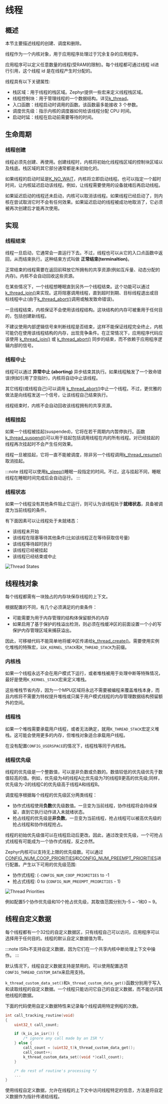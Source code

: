 # 线程
## 概述


本节主要描述线程的创建、调度和删除。

线程作为一个内核对象，用于应用程序处理过于冗余复杂的应用程序。

应用程序可以定义任意数量的线程(受RAM的限制)。每个线程都可通过线程 id进行引用，这个线程 id 是在线程产生时分配的。


线程具有以下关键属性:

- 栈区域：用于线程的栈区域。Zephyr提供一些宏来定义线程栈区域。
- 线程控制块：用于管理线程的一个数据结构。详见[k_thread](https://docs.zephyrproject.org/latest/kernel/services/threads/index.html#c.k_thread%20%22k_thread%22)。
- 入口函数：线程启动时调用的函数。该函数最多能接收 3 个参数。
- 调度优先级：指示内核的调度器如何给该线程分配 CPU 时间。
- 启动时延：线程在启动前需要等待的时间。

## 生命周期

### 线程创建



线程必须先创建、再使用。创建线程时，内核将初始化线程栈区域的控制块区域以及栈底。栈区域的其它部分通常都是未初始化的。


如果线程的启动时延是[K_NO_WAIT](https://docs.zephyrproject.org/latest/kernel/services/timing/clocks.html#c.K_NO_WAIT%20%22K_NO_WAIT%22)，内核将立即启动线程。也可以指定一个超时时间，让内核延迟启动该线程。例如，让线程需要使用的设备就绪后再启动线程。


如果延迟启动的线程还未启动，内核可以取消该线程。如果线程已经启动了，则内核在尝试取消它时不会有任何效果。如果延迟启动的线程被成功地取消了，它必须被再次创建后才能再次使用。

## 实现

### 线程结束


线程一旦启动，它通常会一直运行下去。不过，线程也可以从它的入口点函数中返回，从而结束执行。这种结束方式叫做 **正常结束(terminaltion)**。


正常结束的线程需要在返回前释放它所拥有的共享资源(例如互斥量、动态分配的内存)。内核不会自动回收这些资源。


在某些情况下，一个线程想睡眠直到另外一个线程结束。这个功能可以通过[k_thread_join()](https://docs.zephyrproject.org/latest/kernel/services/threads/index.html#c.k_thread_join%20%22k_thread_join%22)来实现。这将阻塞调用线程，直到超时到期、目标线程退出或目标线程中止(由于[k_thread_abort()](https://docs.zephyrproject.org/latest/kernel/services/threads/index.html#c.k_thread_abort%20%22k_thread_abort%22)调用或触发致命错误)。


一旦线程结束，内核保证不会使用该线程结构。这块结构的内存可被重用于任何目的，包括创建新线程。

不建议使用内部逻辑信号来判断线程是否结束，这样不能保证线程完全终止，内核可能仍在使用该线程结构的内存，出现竞争条件。在正常情况下，应用程序代码应该使用 [k_thread_join()](https://docs.zephyrproject.org/latest/kernel/services/threads/index.html#c.k_thread_join%20%22k_thread_join%22) 或 [k_thread_abort()](https://docs.zephyrproject.org/latest/kernel/services/threads/index.html#c.k_thread_abort%20%22k_thread_abort%22) 同步的结束，而不依赖于应用程序逻辑内部的信号。

### 线程中止


线程可以通过 **异常中止 (aborting)** 异步结束其执行。如果线程触发了一个致命错误(例如引用了空指针)，内核将自动中止该线程。


其它线程(或线程自己)可以调用 [k_thread_abort()](https://docs.zephyrproject.org/latest/kernel/services/threads/index.html#c.k_thread_abort%20%22k_thread_abort%22)中止一个线程。不过，更优雅的做法是向线程发送一个信号，让该线程自己结束执行。


线程结束时，内核不会自动回收该线程拥有的共享资源。

### 线程挂起 


如果一个线程被挂起(suspended)，它将在若干周期内内暂停执行。函数[k_thread_suspend()](https://docs.zephyrproject.org/latest/kernel/services/threads/index.html#c.k_thread_suspend%20%22k_thread_suspend%22)可以用于挂起包括调用线程在内的所有线程。对已经挂起的线程再次挂起时不会产生任何效果。


线程一旦被挂起，它将一直不能被调度，除非另一个线程调用[k_thread_resume()](https://docs.zephyrproject.org/latest/kernel/services/threads/index.html#c.k_thread_resume%20%22k_thread_resume%22)取消挂起。


:::note
线程可以使用[k_sleep()](https://docs.zephyrproject.org/latest/kernel/services/threads/index.html#c.k_sleep%20%22k_sleep%22)睡眠一段指定的时间。不过，这与挂起不同，睡眠线程在睡眠时间完成后会自动运行。
:::

### 线程状态


如果一个线程没有其他条件阻止它运行，则可认为该线程处于**就绪状态**，具备被调度为当前线程的条件。


有下面因素可以让线程处于未就绪态：

- 该线程未开始
- 该线程在阻塞等待其他条件(比如该线程正在等待获取信号量)
- 该线程等待超时执行
- 该线程已经被挂起
- 该线程已经结束或中止

![Thread States](https://docs.zephyrproject.org/latest/_images/thread_states.svg)

## 线程栈对象


每个线程都需有一块独占的内存块保存线程的上下文。


根据配置的不同，有几个必须满足的约束条件：

- 可能需要为用于内存管理的结构体保留额外的内存
- 如果启用了基于保护的栈溢出检测，则必须在栈缓冲区的前面设置一个小的写保护内存管理区域来捕获溢出。



因此，可移植代码不能简单地将缓冲区传递给[k_thread_create()](https://docs.zephyrproject.org/latest/kernel/services/threads/index.html#c.k_thread_create%20%22k_thread_create%22)。需要使用实例化堆栈的特殊宏，以`K_KERNEL_STACK`和`K_THREAD_STACK`为前缀。

### 内核栈


如果一个线程永远不会在用户模式下运行，或者堆栈被用于处理中断等特殊情况，最好是使用`K_KERNEL_STACK`宏来定义堆栈。


这些堆栈节省内存，因为一个MPU区域将永远不需要被编程来覆盖堆栈本身，而且内核将不需要为特权提升堆栈或只属于用户模式线程的内存管理数据结构预留额外的空间。

### 线程栈


如果一个堆栈需要承载用户线程，或者无法确定，就用`K_THREAD_STACK`宏定义堆栈。这可能会使用更多的内存，但堆栈对象适合承载用户线程。

在没有配置`CONFIG_USERSPACE`的情况下，线程栈等同于内核栈。

### 线程优先级


线程的优先级是一个整数值，可以是非负数或负数的。数值较低的优先级优先于数值较高的值。例如，优先级为4的线程A比优先级为7的线程B更高的优先级;同样，优先级为-2的线程C的优先级高于线程A和线程B。


调度程序根据每个线程的优先级区分两类线程：

- 协作式线程使用**负数**优先级数值。一旦变为当前线程，协作线程将会持续保留，直到它执行动作进入未就绪状态。
- 抢占线程的优先级是**非负数**。一旦变为当前线程，抢占线程可以被高优先级的抢占线程和协作线程抢占。


线程的初始优先级值可以在线程启动后更改。因此，通过改变优先级，一个可抢占式线程有可能成为一个协作式线程，反之亦然。


Zephyr内核可以支持无上限的优先级数。可以通过[CONFIG_NUM_COOP_PRIORITIES](https://docs.zephyrproject.org/latest/kconfig.html#CONFIG_NUM_COOP_PRIORITIES%20%22CONFIG_NUM_COOP_PRIORITIES%22)和[CONFIG_NUM_PREEMPT_PRIORITIES](https://docs.zephyrproject.org/latest/kconfig.html#CONFIG_NUM_PREEMPT_PRIORITIES%20%22CONFIG_NUM_PREEMPT_PRIORITIES%22)进行配置。产生以下可用的优先级范围:

- 协作式线程: (`-CONFIG_NUM_COOP_PRIORITIES` to -1
- 抢占式线程: 0 to (`CONFIG_NUM_PREEMPT_PRIORITIES` - 1)

![Thread Priorities](https://docs.zephyrproject.org/latest/_images/priorities.svg)


例如配置5个协作优先级和10个抢占优先级，其取值范围分别为-5 ~ -1和0 ~ 9。



## 线程自定义数据


每个线程都有一个32位的自定义数据区，只有线程自己可以访问，应用程序可以选择用于任何目的。线程的默认自定义数据值为零。

:::note
ISRs不支持自定义数据，因为它们在一个共享内核中断处理上下文中操作。
:::


默认情况下，线程自定义数据支持是禁用的。可以使用配置选项`CONFIG_THREAD_CUSTOM_DATA`来启用支持。


`k_thread_custom_data_set()`和`k_thread_custom_data_get()`函数分别用于写入和读取线程的自定义数据。一个线程只能访问它自己的自定义数据，而不能访问其他线程的数据。


下面的代码使用自定义数据特性来记录每个线程调用特定例程的次数。

```c
int call_tracking_routine(void)
{
    uint32_t call_count;

    if (k_is_in_isr()) {
        /* ignore any call made by an ISR */
    } else {
        call_count = (uint32_t)k_thread_custom_data_get();
        call_count++;
        k_thread_custom_data_set((void *)call_count);
    }

    /* do rest of routine's processing */
    ...
}
```


使用线程自定义数据，允许在线程的上下文中访问线程特定的信息，方法是将自定义数据作为指针传递给线程。